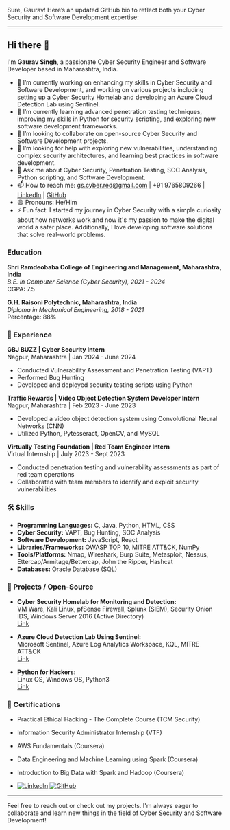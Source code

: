 Sure, Gaurav! Here’s an updated GitHub bio to reflect both your Cyber Security and Software Development expertise:

---

## Hi there 👋

I'm **Gaurav Singh**, a passionate Cyber Security Engineer and Software Developer based in Maharashtra, India.

- 🔭 I’m currently working on enhancing my skills in Cyber Security and Software Development, and working on various projects including setting up a Cyber Security Homelab and developing an Azure Cloud Detection Lab using Sentinel.
- 🌱 I’m currently learning advanced penetration testing techniques, improving my skills in Python for security scripting, and exploring new software development frameworks.
- 👯 I’m looking to collaborate on open-source Cyber Security and Software Development projects.
- 🤔 I’m looking for help with exploring new vulnerabilities, understanding complex security architectures, and learning best practices in software development.
- 💬 Ask me about Cyber Security, Penetration Testing, SOC Analysis, Python scripting, and Software Development.
- 📫 How to reach me: [gs.cyber.red@gmail.com](mailto:gs.cyber.red@gmail.com) | +91 9765809266 | [LinkedIn](https://www.linkedin.com/in/gaurav-singh-cybersecurity/) | [GitHub](https://github.com/yourusername)
- 😄 Pronouns: He/Him
- ⚡ Fun fact: I started my journey in Cyber Security with a simple curiosity about how networks work and now it's my passion to make the digital world a safer place. Additionally, I love developing software solutions that solve real-world problems.

### Education

**Shri Ramdeobaba College of Engineering and Management, Maharashtra, India**  
*B.E. in Computer Science (Cyber Security), 2021 - 2024*  
CGPA: 7.5

**G.H. Raisoni Polytechnic, Maharashtra, India**  
*Diploma in Mechanical Engineering, 2018 - 2021*  
Percentage: 88%

### 💼 Experience

**GBJ BUZZ | Cyber Security Intern**  
Nagpur, Maharashtra | Jan 2024 - June 2024  
- Conducted Vulnerability Assessment and Penetration Testing (VAPT)
- Performed Bug Hunting
- Developed and deployed security testing scripts using Python

**Traffic Rewards | Video Object Detection System Developer Intern**  
Nagpur, Maharashtra | Feb 2023 - June 2023  
- Developed a video object detection system using Convolutional Neural Networks (CNN)
- Utilized Python, Pytesseract, OpenCV, and MySQL

**Virtually Testing Foundation | Red Team Engineer Intern**  
Virtual Internship | July 2023 - Sept 2023  
- Conducted penetration testing and vulnerability assessments as part of red team operations
- Collaborated with team members to identify and exploit security vulnerabilities

### 🛠️ Skills

- **Programming Languages:** C, Java, Python, HTML, CSS
- **Cyber Security:** VAPT, Bug Hunting, SOC Analysis
- **Software Development:** JavaScript, React
- **Libraries/Frameworks:** OWASP TOP 10, MITRE ATT&CK, NumPy
- **Tools/Platforms:** Nmap, Wireshark, Burp Suite, Metasploit, Nessus, Ettercap/Armitage/Bettercap, John the Ripper, Hashcat
- **Databases:** Oracle Database (SQL)

### 📂 Projects / Open-Source

- **Cyber Security Homelab for Monitoring and Detection:**  
  VM Ware, Kali Linux, pfSense Firewall, Splunk (SIEM), Security Onion IDS, Windows Server 2016 (Active Directory)  
  [Link](#)

- **Azure Cloud Detection Lab Using Sentinel:**  
  Microsoft Sentinel, Azure Log Analytics Workspace, KQL, MITRE ATT&CK  
  [Link](#)

- **Python for Hackers:**  
  Linux OS, Windows OS, Python3  
  [Link](#)

### 📜 Certifications

- Practical Ethical Hacking - The Complete Course (TCM Security)
- Information Security Administrator Internship (VTF)
- AWS Fundamentals (Coursera)
- Data Engineering and Machine Learning using Spark (Coursera)
- Introduction to Big Data with Spark and Hadoop (Coursera)

- [![LinkedIn](https://example.com/linkedin-logo.png)](https://www.linkedin.com/in/gaurav-singh-cybersecurity/)
[![GitHub](https://example.com/github-logo.png)](https://github.com/yourusername)


---

Feel free to reach out or check out my projects. I'm always eager to collaborate and learn new things in the field of Cyber Security and Software Development!

